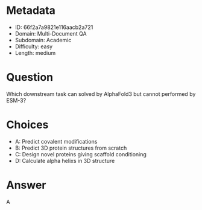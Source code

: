 # Metadata

- ID: 66f2a7a9821e116aacb2a721
- Domain: Multi-Document QA
- Subdomain: Academic
- Difficulty: easy
- Length: medium

# Question

Which downstream task can solved by AlphaFold3 but cannot performed by ESM-3?

# Choices

- A: Predict covalent modifications
- B: Predict 3D protein structures from scratch
- C: Design novel proteins giving scaffold conditioning
- D: Calculate alpha helixs in 3D structure

# Answer

A
